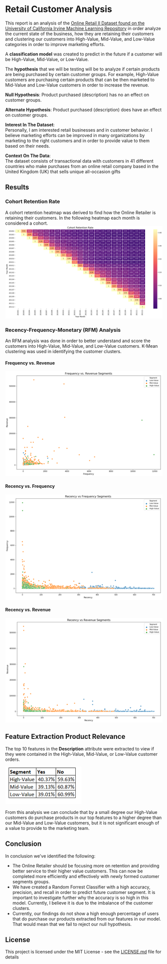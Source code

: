 # Retail Customer Analysis
This report is an analysis of the [Online Retail II Dataset found on the University of California Irvine Machine Learning Repository](http://archive.ics.uci.edu/ml/datasets/Online+Retail+II) in order analyze the current state of the business, how they are retaining their customers and clustering our customers into High-Value, Mid-Value, and Low-Value categories in order to improve marketing efforts. <br>

A **classification model**  was created to predict in the future if a customer will be High-Value, Mid-Value, or Low-Value. 

The **hypothesis** that we will be testing will be to analyze if certain products are being purchased by certain customer groups. For example, High-Value customers are purchasing certain products that can be then marketed to Mid-Value and Low-Value customers in order to increase the revenue.

**Null Hypothesis**: Product purchased (description) has no an effect on customer groups. 

**Alternate Hypothesis**: Product purchased (description) does have an effect on customer groups. 

**Interest In The Dataset**: <br>
Personally, I am interested retail businesses and in customer behavior. I believe marketing efforts can be improved in many organizations by marketing to the right customers and in order to provide value to them based on their needs. 

**Context On The Data**: <br>
The dataset consists of transactional data with customers in 41 different countries who make purchases from an online retail company based in the United Kingdom (UK) that sells unique all-occasion gifts


## Results

### Cohort Retention Rate 
A cohort retention heatmap was derived to find how the Online Retailer is retaining their customers. In the following heatmap each month is considered a cohort.
![Cohort Retention Rate](images/cohort_retention_rate.PNG)

### Recency-Frequency-Monetary (RFM) Analysis
An RFM analysis was done in order to better understand and score the customers into High-Value, Mid-Value, and Low-Value customers. 
K-Mean clustering was used in identifying the customer clusters.
#### Frequency vs. Revenue
![Frequency vs. Revenue](images/rfm_frequency_revenue.PNG)

#### Recency vs. Frequency
![Recency vs. Frequency](images/rfm_recency_frequency.PNG)

#### Recency vs. Revenue
![Recency vs. Revenue](images/rfm_recency_revenue.PNG)

## Feature Extraction Product Relevance

The top 10 features in the **Description** attribute were extracted to view if they were contained in the  High-Value, Mid-Value, or Low-Value customer orders. 

![feature extraction](images/feature_extraction_result.PNG)

From this analysis we can conclude that by a small degree our High-Value customers do purchase products in our top features to a higher degree than our Mid-Value and Low-Value customers, but it is not significant enough of a value to provide to the marketing team.

## Conclusion

In conclusion we've identified the following: 
- The Online Retailer should be focusing more on retention and providing better service to their higher value customers. This can now be completed more efficiently and effectively with newly formed customer segments groups. 
- We have created a Random Forrest Classifier with a high accuracy, precision, and recall in order to predict future customer segment. It is important to investigate further why the accuracy is so high in this model. Currently, I believe it is due to the imbalance of the customer clusters. 
- Currently, our findings do not show a high enough percentage of users that do purchase our products extracted from our features in our model. That would mean that we fail to reject our null hypothesis.  

## License 

This project is licensed under the MIT License - see the [LICENSE.md](LICENSE) file for details
